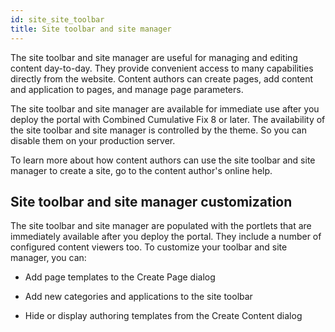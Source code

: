 ```yaml
---
id: site_site_toolbar
title: Site toolbar and site manager
---
```



The site toolbar and site manager are useful for managing and editing content day-to-day. They provide convenient access to many capabilities directly from the website. Content authors can create pages, add content and application to pages, and manage page parameters.

The site toolbar and site manager are available for immediate use after you deploy the portal with Combined Cumulative Fix 8 or later. The availability of the site toolbar and site manager is controlled by the theme. So you can disable them on your production server.

To learn more about how content authors can use the site toolbar and site manager to create a site, go to the content author's online help.

## Site toolbar and site manager customization

The site toolbar and site manager are populated with the portlets that are immediately available after you deploy the portal. They include a number of configured content viewers too. To customize your toolbar and site manager, you can:

-   Add page templates to the Create Page dialog

-   Add new categories and applications to the site toolbar

-   Hide or display authoring templates from the Create Content dialog


<!-- 
**Related information**  

[Customizing the Page Component palette](../site_prep_content_author/prep_site_toolbar/customizing_page_cmpnt_palette/index.md)

[Customizing the Applications palette](../site_prep_content_author/prep_site_toolbar/customizing_applications_palette/index.md) -->

